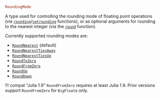 ```julia
RoundingMode
```

A type used for controlling the rounding mode of floating point operations (via [`rounding`](@ref)/[`setrounding`](@ref) functions), or as optional arguments for rounding to the nearest integer (via the [`round`](@ref) function).

Currently supported rounding modes are:

  * [`RoundNearest`](@ref) (default)
  * [`RoundNearestTiesAway`](@ref)
  * [`RoundNearestTiesUp`](@ref)
  * [`RoundToZero`](@ref)
  * [`RoundFromZero`](@ref)
  * [`RoundUp`](@ref)
  * [`RoundDown`](@ref)

!!! compat "Julia 1.9"
    `RoundFromZero` requires at least Julia 1.9. Prior versions support `RoundFromZero` for `BigFloat`s only.

